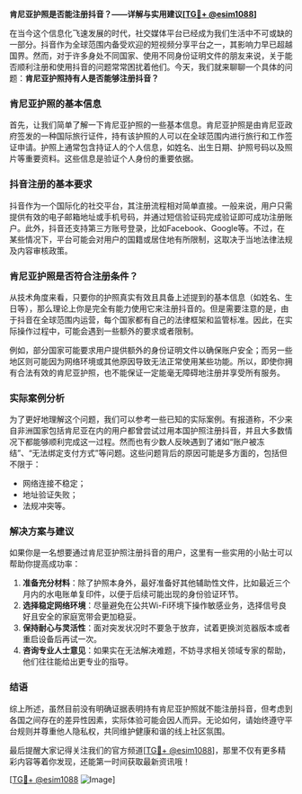 **肯尼亚护照是否能注册抖音？——详解与实用建议[[TG💪+ @esim1088](https://t.me/s/esim1088)]**

在当今这个信息化飞速发展的时代，社交媒体平台已经成为我们生活中不可或缺的一部分。抖音作为全球范围内备受欢迎的短视频分享平台之一，其影响力早已超越国界。然而，对于许多身处不同国家、使用不同身份证明文件的朋友来说，关于能否顺利注册和使用抖音的问题常常困扰着他们。今天，我们就来聊聊一个具体的问题：**肯尼亚护照持有人是否能够注册抖音？**

### 肯尼亚护照的基本信息

首先，让我们简单了解一下肯尼亚护照的一些基本信息。肯尼亚护照是由肯尼亚政府签发的一种国际旅行证件，持有该护照的人可以在全球范围内进行旅行和工作签证申请。护照上通常包含持证人的个人信息，如姓名、出生日期、护照号码以及照片等重要资料。这些信息是验证个人身份的重要依据。

### 抖音注册的基本要求

抖音作为一个国际化的社交平台，其注册流程相对简单直接。一般来说，用户只需提供有效的电子邮箱地址或手机号码，并通过短信验证码完成验证即可成功注册账户。此外，抖音还支持第三方账号登录，比如Facebook、Google等。不过，在某些情况下，平台可能会对用户的国籍或居住地有所限制，这取决于当地法律法规及内容审核政策。

### 肯尼亚护照是否符合注册条件？

从技术角度来看，只要你的护照真实有效且具备上述提到的基本信息（如姓名、生日等），那么理论上你是完全有能力使用它来注册抖音的。但是需要注意的是，由于抖音在全球范围内运营，每个国家都有自己的法律框架和监管标准。因此，在实际操作过程中，可能会遇到一些额外的要求或者限制。

例如，部分国家可能要求用户提供额外的身份证明文件以确保账户安全；而另一些地区则可能因为网络环境或其他原因导致无法正常使用某些功能。所以，即使你拥有合法有效的肯尼亚护照，也不能保证一定能毫无障碍地注册并享受所有服务。

### 实际案例分析

为了更好地理解这个问题，我们可以参考一些已知的实际案例。有报道称，不少来自非洲国家包括肯尼亚在内的用户都曾尝试过用本国护照注册抖音，并且大多数情况下都能够顺利完成这一过程。然而也有少数人反映遇到了诸如“账户被冻结”、“无法绑定支付方式”等问题。这些问题背后的原因可能是多方面的，包括但不限于：

- 网络连接不稳定；
- 地址验证失败；
- 法规冲突等。

### 解决方案与建议

如果你是一名想要通过肯尼亚护照注册抖音的用户，这里有一些实用的小贴士可以帮助你提高成功率：

1. **准备充分材料**：除了护照本身外，最好准备好其他辅助性文件，比如最近三个月内的水电账单复印件，以便于后续可能出现的身份验证环节。
2. **选择稳定网络环境**：尽量避免在公共Wi-Fi环境下操作敏感业务，选择信号良好且安全的家庭宽带会更加稳妥。
3. **保持耐心与灵活性**：面对突发状况时不要急于放弃，试着更换浏览器版本或者重启设备后再试一次。
4. **咨询专业人士意见**：如果实在无法解决难题，不妨寻求相关领域专家的帮助，他们往往能给出更专业的指导。

### 结语

综上所述，虽然目前没有明确证据表明持有肯尼亚护照就不能注册抖音，但考虑到各国之间存在的差异性因素，实际体验可能会因人而异。无论如何，请始终遵守平台规则并尊重他人隐私权，共同维护健康和谐的线上社区氛围。

最后提醒大家记得关注我们的官方频道[[TG💪+ @esim1088](https://t.me/s/esim1088)]，那里不仅有更多精彩内容等着你发现，还能第一时间获取最新资讯哦！

[[TG💪+ @esim1088](https://t.me/s/esim1088) ![Image](https://i.postimg.cc/4NQfJmqS/Snipaste-2025-05-13-00-14-12.png)]